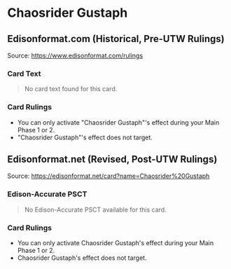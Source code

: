 # Chaosrider Gustaph

## Edisonformat.com (Historical, Pre-UTW Rulings)

Source: https://www.edisonformat.com/rulings

### Card Text

> No card text found for this card.

### Card Rulings

*   You can only activate "Chaosrider Gustaph"'s effect during your Main Phase 1 or 2.
*   "Chaosrider Gustaph"'s effect does not target.

## Edisonformat.net (Revised, Post-UTW Rulings)

Source: https://edisonformat.net/card?name=Chaosrider%20Gustaph

### Edison-Accurate PSCT

> No Edison-Accurate PSCT available for this card.

### Card Rulings

*   You can only activate Chaosrider Gustaph's effect during your Main Phase 1 or 2.
*   Chaosrider Gustaph's effect does not target.
            